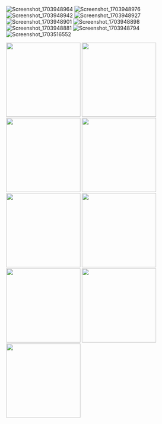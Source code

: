 ![Screenshot_1703948964](https://github.com/MyriadWC/quivo-app/assets/5995654/3446320d-eb49-4fb5-bc42-f979598853e0)
![Screenshot_1703948976](https://github.com/MyriadWC/quivo-app/assets/5995654/485e2128-1759-4de8-80dd-8eb5d1e040f3)
![Screenshot_1703948942](https://github.com/MyriadWC/quivo-app/assets/5995654/f3a0feac-be64-4cb6-aac4-189244928ce0)
![Screenshot_1703948927](https://github.com/MyriadWC/quivo-app/assets/5995654/fe4475f5-140a-4039-b91f-d4d2552eeb3c)
![Screenshot_1703948901](https://github.com/MyriadWC/quivo-app/assets/5995654/d23e9dff-9362-4609-bca9-af904c334b71)
![Screenshot_1703948898](https://github.com/MyriadWC/quivo-app/assets/5995654/676b57bd-622f-4932-a347-6065b0e1080a)
![Screenshot_1703948881](https://github.com/MyriadWC/quivo-app/assets/5995654/6d660278-bcee-4c77-9492-6e622896f9b1)
![Screenshot_1703948794](https://github.com/MyriadWC/quivo-app/assets/5995654/c4d571b3-d798-4836-b52b-a8a779cb27b1)
![Screenshot_1703516552](https://github.com/MyriadWC/quivo-app/assets/5995654/c1f1ec6e-9392-446a-8be2-3418bad98843)

<img src="https://github.com/MyriadWC/quivo-app/assets/5995654/3446320d-eb49-4fb5-bc42-f979598853e0" width="200">
<img src="https://github.com/MyriadWC/quivo-app/assets/5995654/485e2128-1759-4de8-80dd-8eb5d1e040f3" width="200">
<img src="https://github.com/MyriadWC/quivo-app/assets/5995654/f3a0feac-be64-4cb6-aac4-189244928ce0" width="200">
<img src="https://github.com/MyriadWC/quivo-app/assets/5995654/fe4475f5-140a-4039-b91f-d4d2552eeb3c" width="200">
<img src="https://github.com/MyriadWC/quivo-app/assets/5995654/d23e9dff-9362-4609-bca9-af904c334b71" width="200">
<img src="https://github.com/MyriadWC/quivo-app/assets/5995654/676b57bd-622f-4932-a347-6065b0e1080a" width="200">
<img src="https://github.com/MyriadWC/quivo-app/assets/5995654/6d660278-bcee-4c77-9492-6e622896f9b1" width="200">
<img src="https://github.com/MyriadWC/quivo-app/assets/5995654/c4d571b3-d798-4836-b52b-a8a779cb27b1" width="200">
<img src="https://github.com/MyriadWC/quivo-app/assets/5995654/c1f1ec6e-9392-446a-8be2-3418bad98843" width="200">
